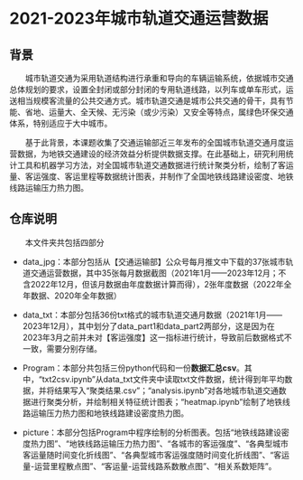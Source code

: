 # 2021-2023年城市轨道交通运营数据

## 背景
&emsp;&emsp;城市轨道交通为采用轨道结构进行承重和导向的车辆运输系统，依据城市交通总体规划的要求，设置全封闭或部分封闭的专用轨道线路，以列车或单车形式，运送相当规模客流量的公共交通方式。城市轨道交通是城市公共交通的骨干，具有节能、省地、运量大、全天候、无污染（或少污染）又安全等特点，属绿色环保交通体系，特别适应于大中城市。

&emsp;&emsp;基于此背景，本课题收集了交通运输部近三年发布的全国城市轨道交通月度运营数据，为地铁交通建设的经济效益分析提供数据支撑。在此基础上，研究利用统计工具和机器学习方法，对全国城市轨道交通数据进行统计聚类分析，绘制了客运量、客运强度、客运里程等数据统计图表，并制作了全国地铁线路建设密度、地铁线路运输压力热力图。

## 仓库说明
&emsp;&emsp;本文件夹共包括四部分
- data_jpg：本部分包括从【交通运输部】公众号每月推文中下载的37张城市轨道交通运营数据，其中35张每月数据截图（2021年1月——2023年12月；不含2022年12月，但该月数据由年度数据计算而得），2张年度数据（2022年全年数据、2020年全年数据）

- data_txt：本部分包括36份txt格式的城市轨道交通月数据（2021年1月——2023年12月），其中划分了data_part1和data_part2两部分，这是因为在2023年3月之前并未对【客运强度】这一指标进行统计，导致前后数据格式不一致，需要分别存储。

- Program：本部分共包括三份python代码和一份**数据汇总csv**。其中，“txt2csv.ipynb”从data_txt文件夹中读取txt文件数据，统计得到年平均数据，并将结果写入“聚类结果.csv”；“analysis.ipynb”对各地城市轨道交通数据进行聚类分析，并绘制相关特征统计图表；“heatmap.ipynb”绘制了地铁线路运输压力热力图和地铁线路建设密度热力图。

- picture：本部分包括Program中程序绘制的分析图表。包括“地铁线路建设密度热力图”、“地铁线路运输压力热力图”、“各城市的客运强度”、“各典型城市客运量随时间变化折线图”、“各典型城市客运强度随时间变化折线图”、“客运量-运营里程散点图”、“客运量-运营线路系数散点图”、“相关系数矩阵”。
